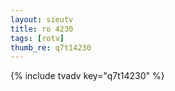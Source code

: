 ```yaml
--- 
layout: sieutv
title: ro 4230
tags: [rotv]
thumb_re: q7t14230
---
```

{% include tvadv key="q7t14230" %} 
